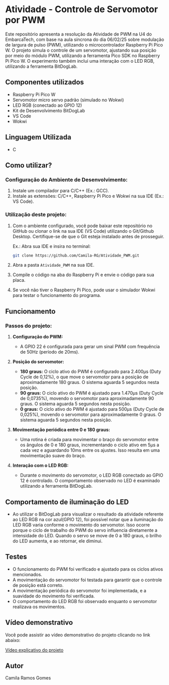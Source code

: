 # Atividade - Controle de Servomotor por PWM

Este repositório apresenta a resolução da Atividade de PWM na U4 do EmbarcaTech, com base na aula síncrona do dia 06/02/25 sobre modulação de largura de pulso (PWM), utilizando o microcontrolador Raspberry Pi Pico  W. O projeto simula o controle de um servomotor, ajustando sua posição por meio do módulo PWM, utilizando a ferramenta Pico SDK no Raspberry Pi Pico W. O experimento também inclui uma interação com o LED RGB, utilizando a ferramenta BitDogLab.

## Componentes utilizados

- Raspberry Pi Pico W
- Servomotor micro servo padrão (simulado no Wokwi)
- LED RGB (conectado ao GPIO 12)
- Kit de Desenvolvimento BitDogLab
- VS Code
- Wokwi

## Linguagem Utilizada

- C

## Como utilizar?

### Configuração do Ambiente de Desenvolvimento:
1. Instale um compilador para C/C++ (Ex.: GCC).
2. Instale as extensões: C/C++, Raspberry Pi Pico e Wokwi na sua IDE (Ex.: VS Code).

### Utilização deste projeto:
1. Com o ambiente configurado, você pode baixar este repositório no GitHub ou clonar o link na sua IDE (VS Code) utilizando o Git/Github Desktop. Certifique-se de que o Git esteja instalado antes de prosseguir.
   
   Ex.: Abra sua IDE e insira no terminal:
   ```bash
   git clone https://github.com/Camila-RG/Atividade_PWM.git
   ```

2. Abra a pasta `Atividade_PWM` na sua IDE.
3. Compile o código na aba do Raspberry Pi e envie o código para sua placa.
4. Se você não tiver o Raspberry Pi Pico, pode usar o simulador Wokwi para testar o funcionamento do programa.

## Funcionamento

### Passos do projeto:

1. **Configuração do PWM:**
   - A GPIO 22 é configurada para gerar um sinal PWM com frequência de 50Hz (período de 20ms).
   
2. **Posição do servomotor:**
   - **180 graus:** O ciclo ativo do PWM é configurado para 2.400µs (Duty Cycle de 0,12%), o que move o servomotor para a posição de aproximadamente 180 graus. O sistema aguarda 5 segundos nesta posição.
   - **90 graus:** O ciclo ativo do PWM é ajustado para 1.470µs (Duty Cycle de 0,0735%), movendo o servomotor para aproximadamente 90 graus. O sistema aguarda 5 segundos nesta posição.
   - **0 graus:** O ciclo ativo do PWM é ajustado para 500µs (Duty Cycle de 0,025%), movendo o servomotor para aproximadamente 0 graus. O sistema aguarda 5 segundos nesta posição.

3. **Movimentação periódica entre 0 e 180 graus:**
   - Uma rotina é criada para movimentar o braço do servomotor entre os ângulos de 0 e 180 graus, incrementando o ciclo ativo em 5µs a cada vez e aguardando 10ms entre os ajustes. Isso resulta em uma movimentação suave do braço.

4. **Interação com o LED RGB:**
   - Durante o movimento do servomotor, o LED RGB conectado ao GPIO 12 é controlado. O comportamento observado no LED é examinado utilizando a ferramenta BitDogLab.

## Comportamento de iluminação do LED
- Ao utilizar o BitDogLab para visualizar o resultado da atividade referente ao LED RGB na cor azul(GPIO 12), foi possível notar que a iluminação do LED RGB varia conforme o movimento do servomotor. Isso ocorre porque o ciclo de trabalho do PWM do servo influencia diretamente a intensidade do LED. Quando o servo se move de 0 a 180 graus, o brilho do LED aumenta, e ao retornar, ele diminui.

## Testes

- O funcionamento do PWM foi verificado e ajustado para os ciclos ativos mencionados.
- A movimentação do servomotor foi testada para garantir que o controle de posição está correto.
- A movimentação periódica do servomotor foi implementada, e a suavidade do movimento foi verificada.
- O comportamento do LED RGB foi observado enquanto o servomotor realizava os movimentos.

## Vídeo demonstrativo

Você pode assistir ao vídeo demonstrativo do projeto clicando no link abaixo:

[Vídeo explicativo do projeto]()

## Autor

Camila Ramos Gomes
